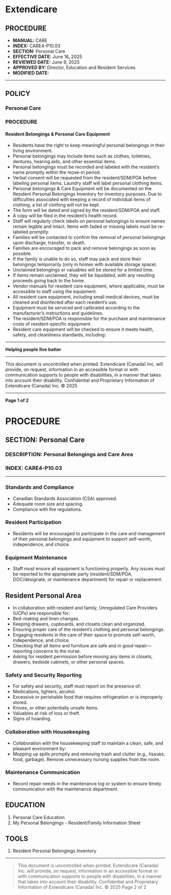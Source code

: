 # Extendicare

## PROCEDURE

- **MANUAL:** CARE
- **INDEX:** CARE4-P10.03
- **SECTION:** Personal Care
- **EFFECTIVE DATE:** June 16, 2025
- **REVIEWED DATE:** June 9, 2025
- **APPROVED BY:** Director, Education and Resident Services
- **MODIFIED DATE:**

----

## POLICY

### Personal Care

### PROCEDURE

#### Resident Belongings & Personal Care Equipment

- Residents have the right to keep meaningful personal belongings in their living environment.
- Personal belongings may include items such as clothes, toiletries, dentures, hearing aids, and other essential items.
- Personal belongings must be recorded and labeled with the resident’s name promptly within the move-in period.
- Verbal consent will be requested from the resident/SDM/POA before labeling personal items. Laundry staff will label personal clothing items.
- Personal belongings & Care Equipment will be documented on the Resident Personal Belongings Inventory for inventory purposes. Due to difficulties associated with keeping a record of individual items of clothing, a list of clothing will not be kept.
- The form will be dated and signed by the resident/SDM/POA and staff.
- A copy will be filed in the resident’s health record.
- Staff will regularly check labels on personal belongings to ensure names remain legible and intact. Items with faded or missing labels must be re-labeled promptly.
- Families will be contacted to confirm the removal of personal belongings upon discharge, transfer, or death.
- Families are encouraged to pack and remove belongings as soon as possible.
- If the family is unable to do so, staff may pack and store their belongings temporarily (only in homes with available storage space).
- Unclaimed belongings or valuables will be stored for a limited time.
- If items remain unclaimed, they will be liquidated, with any resulting proceeds going back to the home.
- Vendor manuals for resident care equipment, where applicable, must be accessible to staff using the equipment.
- All resident care equipment, including small medical devices, must be cleaned and disinfected after each resident’s use.
- Equipment must be serviced and calibrated according to the manufacturer’s instructions and guidelines.
- The resident/SDM/POA is responsible for the purchase and maintenance costs of resident-specific equipment.
- Resident care equipment will be checked to ensure it meets health, safety, and cleanliness standards, including:

----

**Helplng people**
**Ilve batter**

----

This document is uncontrolled when printed. Extendicare (Canada) Inc. will provide, on request, information in an accessible format or with communication supports to people with disabilities, in a manner that takes into account their disability. Confidential and Proprietary Information of Extendicare (Canada) Inc. © 2025

----

**Page 1 of 2**

# PROCEDURE

## SECTION: Personal Care
### DESCRIPTION: Personal Belongings and Care Area
### INDEX: CARE4-P10.03

----

### Standards and Compliance
- Canadian Standards Association (CSA) approved.
- Adequate room size and spacing.
- Compliance with fire regulations.

### Resident Participation
- Residents will be encouraged to participate in the care and management of their personal belongings and equipment to support self-worth, independence, and choice.

### Equipment Maintenance
- Staff must ensure all equipment is functioning properly. Any issues must be reported to the appropriate party (resident/SDM/POA, DOC/designate, or maintenance department) for repair or replacement.

## Resident Personal Area
- In collaboration with resident and family, Unregulated Care Providers (UCPs) are responsible for:
- Bed-making and linen changes.
- Keeping drawers, cupboards, and closets clean and organized.
- Ensuring proper care of the resident’s clothing and personal belongings.
- Engaging residents in the care of their space to promote self-worth, independence, and choice.
- Checking that all items and furniture are safe and in good repair—reporting concerns to the nurse.
- Asking for resident permission before moving any items in closets, drawers, bedside cabinets, or other personal spaces.

### Safety and Security Reporting
- For safety and security, staff must report on the presence of:
- Medications, lighters, alcohol.
- Excessive or perishable food that requires refrigeration or is improperly stored.
- Knives, or other potentially unsafe items.
- Valuables at risk of loss or theft.
- Signs of hoarding.

### Collaboration with Housekeeping
- Collaboration with the housekeeping staff to maintain a clean, safe, and pleasant environment by:
- Mopping up spills promptly and removing trash and clutter (e.g., tissues, food, garbage). Remove unnecessary nursing supplies from the room.

### Maintenance Communication
- Record repair needs in the maintenance log or system to ensure timely communication with the maintenance department.

## EDUCATION
1. Personal Care Education
2. My Personal Belongings - Resident/Family Information Sheet

## TOOLS
1. Resident Personal Belongings Inventory

----

> This document is uncontrolled when printed.
> Extendicare (Canada) Inc. will provide, on request, information in an accessible format or with communication supports to people with disabilities, in a manner that takes into account their disability. Confidential and Proprietary Information of Extendicare (Canada) Inc. © 2025
> Page 2 of 2